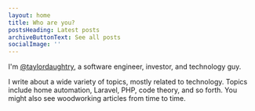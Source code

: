 ```yaml
---
layout: home
title: Who are you?
postsHeading: Latest posts
archiveButtonText: See all posts
socialImage: ''
---
```

I'm [@taylordaughtry](https://twitter.com/taylordaughtry), a software engineer, investor, and technology guy.

I write about a wide variety of topics, mostly related to technology. Topics include home automation, Laravel, PHP, code theory, and so forth. You might also see woodworking articles from time to time.
